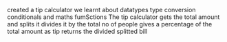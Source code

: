 created a tip calculator
we learnt about datatypes
type conversion
conditionals
and maths fumSctions
The tip calculator gets the total amount and splits it divides it by the total no of people
gives a percentage of the total amount as tip returns the divided splitted bill